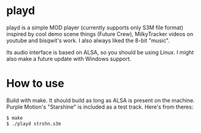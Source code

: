 # playd


playd is a simple MOD player (currently supports only S3M file format) inspired by cool demo scene things (Future Crew), MilkyTracker videos on youtube and bisqwit's work. I also always liked the 8-bit "music".

Its audio interface is based on ALSA, so you should be using Linux. I might also make a future update with Windows support.


# How to use

Build with make. It should build as long as ALSA is present on the machine. Purple Motion's "Starshine" is included as a test track. Here's from theres:
```sh
$ make
$ ./playd strshn.s3m
```
